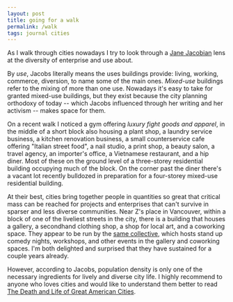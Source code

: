 ```yaml
---
layout: post
title: going for a walk
permalink: /walk
tags: journal cities
---
```


As I walk through cities nowadays I try to look through a [Jane Jacobian](https://www.wikiwand.com/en/The_Death_and_Life_of_Great_American_Cities) lens at the diversity of enterprise and use about.
<!--more-->
By _use_, Jacobs literally means the uses buildings provide: living, working, commerce, diversion, to name some of the main ones.
_Mixed-use_ buildings refer to the mixing of more than one use.
Nowadays it's easy to take for granted mixed-use buildings, but they exist because the city planning orthodoxy of today -- which Jacobs influenced through her writing and her activism -- makes space for them.

On a recent walk I noticed a gym offering _luxury fight goods and apparel_, in the middle of a short block also housing a plant shop, a laundry service business, a kitchen renovation business, a small counterservice cafe offering "Italian street food", a nail studio, a print shop, a beauty salon, a travel agency, an importer's office, a Vietnamese restaurant, and a hip diner.
Most of these on the ground level of a three-storey residential building occupying much of the block.
On the corner past the diner there's a vacant lot recently bulldozed in preparation for a four-storey mixed-use residential building.

At their best, cities bring together people in quantities so great that critical mass can be reached for projects and enterprises that can't survive in sparser and less diverse communities.
Near Z's place in Vancouver, within a block of one of the liveliest streets in the city, there is a building that houses a gallery, a secondhand clothing shop, a shop for local art, and a coworking space.
They appear to be run by the [same collective](https://www.slicevancouver.ca/), which hosts stand up comedy nights, workshops, and other events in the gallery and coworking spaces.
I'm both delighted and surprised that they have sustained for a couple years already.

However, according to Jacobs, population density is only one of the necessary ingredients for lively and diverse city life.
I highly recommend to anyone who loves cities and would like to understand them better to read [The Death and Life of Great American Cities](https://www.wikiwand.com/en/The_Death_and_Life_of_Great_American_Cities).